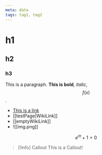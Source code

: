 ```yaml
---
meta: data
tags: tag1, tag2
---
```


# h1

## h2

### h3

This is a paragraph. **This is bold**, _italic_, $$f(x)$$.

-   [This is a link](https://www.youtube.com/watch?v=dQw4w9WgXcQ)
-   [[testPage|WikiLink]]
-   [[emptyWikiLink]]
-   ![[img.png]]

$$
e^{i\pi} + 1 = 0
$$

> [!info] Callout
> This is a Callout!

